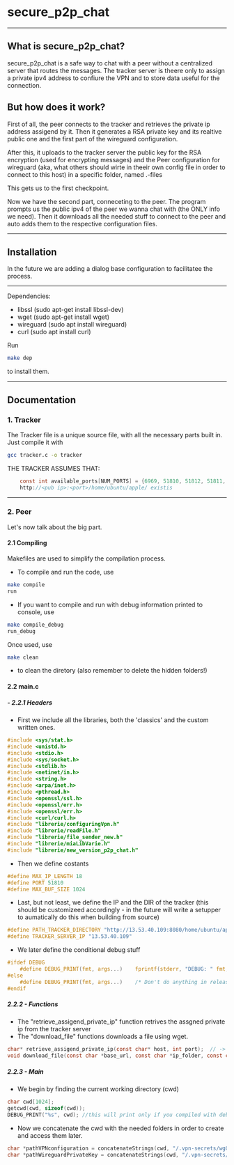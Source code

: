 # secure_p2p_chat
-----


## What is secure_p2p_chat?

secure_p2p_chat is a safe way to chat with a peer without a centralized server that routes the messages. The tracker server is theere only to assign a private ipv4 address to confiure the VPN and to store data useful for the connection.

## But how does it work?

First of all, the peer connects to the tracker and retrieves the private ip address assigend by it. Then it generates a RSA private key and its realtive public one and the first part of the wireguard configuration.

After this, it uploads to the tracker server the public key for the RSA encryption (used for encrypting messages) and the Peer configuration for wireguard (aka, what others should wirte in theeir own config file in order to connect to this host) in a specific folder, named .<host-pub-ipv4>-files

This gets us to the first checkpoint.

Now we have the second part, conneceting to the peer. The program prompts us the public ipv4 of the peer we wanna chat with (the ONLY info we need). Then it downloads all the needed stuff to connect to the peer and auto adds them to the respective  configuration files.

-----
## Installation


In the future we are adding a dialog base configuration to facilitatee the process.

--------
Dependencies:
- libssl (sudo apt-get install libssl-dev)
- wget (sudo apt-get install wget)
- wireguard (sudo apt install wireguard)
- curl  (sudo apt install curl)

Run
```bash
make dep
```
 to install them.
____

## Documentation

### 1. Tracker

The Tracker file is a unique source file, with all the necessary parts built in. Just compile it with 
```bash
gcc tracker.c -o tracker
```

THE TRACKER ASSUMES THAT:

```C
    const int available_ports[NUM_PORTS] = {6969, 51810, 51812, 51811, 8080};
    http://<pub ip>:<port>/home/ubuntu/apple/ existis
```
-------------
### 2. Peer
Let's now talk about the big part. 

#### 2.1 Compiling
Makefiles are used to simplify the compilation process. 
- To compile and run the code, use

```bash
make compile
run
```

- If you want to compile and run with debug information printed to console, use

```bash
make compile_debug
run_debug
```

Once used, use 
```bash
make clean
```
- to clean the diretory (also remember to delete the hidden folders!)

#### 2.2 main.c
##### - 2.2.1 Headers
- First we include all the libraries, both the 'classics' and the custom written ones.
```C
#include <sys/stat.h>
#include <unistd.h>
#include <stdio.h>
#include <sys/socket.h>
#include <stdlib.h>
#include <netinet/in.h>
#include <string.h>
#include <arpa/inet.h>
#include <pthread.h>
#include <openssl/ssl.h>
#include <openssl/err.h>
#include <openssl/err.h>
#include <curl/curl.h>
#include "librerie/configuringVpn.h"
#include "librerie/readFile.h"
#include "librerie/file_sender_new.h"
#include "librerie/miaLibVarie.h"
#include "librerie/new_version_p2p_chat.h"
```
- Then we define costants
```C
#define MAX_IP_LENGTH 18
#define PORT 51810
#define MAX_BUF_SIZE 1024
```
- Last, but not least, we define the IP and the DIR of the tracker (this should be customizeed accordingly - in the future will write a setupper to aumatically do this when building from source)
```C
#define PATH_TRACKER_DIRECTORY "http://13.53.40.109:8080/home/ubuntu/apple/"
#define TRACKER_SERVER_IP "13.53.40.109"
```
- We later define the conditional debug stuff

```C
#ifdef DEBUG
    #define DEBUG_PRINT(fmt, args...)    fprintf(stderr, "DEBUG: " fmt, ## args)
#else
    #define DEBUG_PRINT(fmt, args...)    /* Don't do anything in release builds */
#endif

```

##### 2.2.2 - Functions
- The "retrieve_assigend_private_ip" function retrives the assgned private ip from the tracker server
- The "download_file" functions downloads a file using wget.
```C
char* retrieve_assigend_private_ip(const char* host, int port);  // -> from the tracker server
void download_file(const char *base_url, const char *ip_folder, const char *filename); // -> from the tracker server
```

##### 2.2.3 - Main
- We begin by finding the current working directory (cwd)
```C
char cwd[1024];
getcwd(cwd, sizeof(cwd));
DEBUG_PRINT("%s", cwd); //this will print only if you compiled with debug. 
```
- Now we concatenate the cwd with the needed folders in order to create and access them later.
```C
char *pathVPNconfiguration = concatenateStrings(cwd, "/.vpn-secrets/wg0_vpn.conf");
char *pathWireguardPrivateKey = concatenateStrings(cwd, "/.vpn-secrets/privatekey");
```


